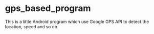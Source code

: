 # gps_based_program
This is a little Android program which use Google GPS API to detect the location, speed and so on.
